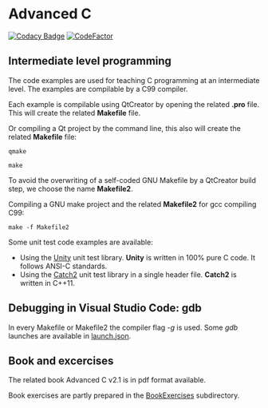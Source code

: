 # Advanced C

[![Codacy Badge](https://api.codacy.com/project/badge/Grade/b4b152e81db44d2e9453eb3350311701)](https://www.codacy.com/project/josokw/AdvancedC/dashboard?utm_source=github.com&amp;utm_medium=referral&amp;utm_content=josokw/AdvancedC&amp;utm_campaign=Badge_Grade_Dashboard)
[![CodeFactor](https://www.codefactor.io/repository/github/josokw/advancedc/badge/master)](https://www.codefactor.io/repository/github/josokw/advancedc/overview/master)

## Intermediate level programming

The code examples are used for teaching C programming at an intermediate level.
The examples are compilable by a C99 compiler.

Each example is compilable using QtCreator by opening the related **.pro**
file. This will create the related **Makefile** file.  

Or compiling a Qt project by the command line, this also will create the related **Makefile** file:

    qmake
    
    make

To avoid the overwriting of a self-coded GNU Makefile by a QtCreator build step, we choose the name **Makefile2**.

Compiling a GNU make project and the related **Makefile2** for gcc compiling C99:

    make -f Makefile2

Some unit test code examples are available:

- Using the [Unity](http://www.throwtheswitch.org/unity/) unit test library.
**Unity** is written in 100% pure C code. It follows ANSI-C standards.
- Using the [Catch2](https://github.com/catchorg/Catch2) unit test library in a single header file.
**Catch2** is written in C++11.

## Debugging in Visual Studio Code: gdb

In every Makefile or Makefile2 the compiler flag *-g* is used. 
Some *gdb* launches are available in [launch.json](.vscode/launch.json).

## Book and excercises

The related book Advanced C v2.1 is in pdf format available.

Book exercises are partly prepared in the [BookExercises](BookExercises) subdirectory.
